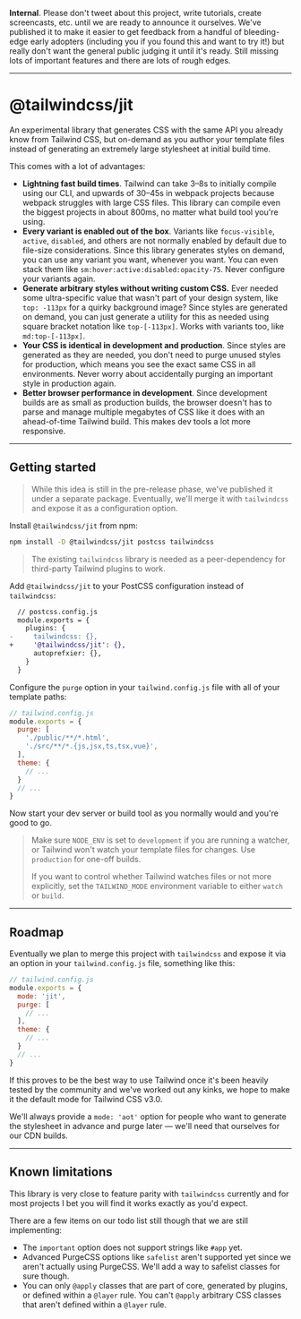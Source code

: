 **Internal**. Please don't tweet about this project, write tutorials, create screencasts, etc. until we are ready to announce it ourselves. We've published it to make it easier to get feedback from a handful of bleeding-edge early adopters (including you if you found this and want to try it!) but really don't want the general public judging it until it's ready. Still missing lots of important features and there are lots of rough edges.

---

# @tailwindcss/jit

An experimental library that generates CSS with the same API you already know from Tailwind CSS, but on-demand as you author your template files instead of generating an extremely large stylesheet at initial build time.

This comes with a lot of advantages:

- **Lightning fast build times**. Tailwind can take 3–8s to initially compile using our CLI, and upwards of 30–45s in webpack projects because webpack struggles with large CSS files. This library can compile even the biggest projects in about 800ms, no matter what build tool you're using.
- **Every variant is enabled out of the box**. Variants like `focus-visible`, `active`, `disabled`, and others are not normally enabled by default due to file-size considerations. Since this library generates styles on demand, you can use any variant you want, whenever you want. You can even stack them like `sm:hover:active:disabled:opacity-75`. Never configure your variants again.
- **Generate arbitrary styles without writing custom CSS.** Ever needed some ultra-specific value that wasn't part of your design system, like `top: -113px` for a quirky background image? Since styles are generated on demand, you can just generate a utility for this as needed using square bracket notation like `top-[-113px]`. Works with variants too, like `md:top-[-113px]`.
- **Your CSS is identical in development and production**. Since styles are generated as they are needed, you don't need to purge unused styles for production, which means you see the exact same CSS in all environments. Never worry about accidentally purging an important style in production again.
- **Better browser performance in development**. Since development builds are as small as production builds, the browser doesn't has to parse and manage multiple megabytes of CSS like it does with an ahead-of-time Tailwind build. This makes dev tools a lot more responsive.

---

## Getting started

> While this idea is still in the pre-release phase, we've published it under a separate package. Eventually, we'll merge it with `tailwindcss` and expose it as a configuration option.

Install `@tailwindcss/jit` from npm:

```sh
npm install -D @tailwindcss/jit postcss tailwindcss
```

> The existing `tailwindcss` library is needed as a peer-dependency for third-party Tailwind plugins to work.

Add `@tailwindcss/jit` to your PostCSS configuration instead of `tailwindcss`:

```diff
  // postcss.config.js
  module.exports = {
    plugins: {
-     tailwindcss: {},
+     '@tailwindcss/jit': {},
      autoprefxier: {},
    }
  }
```

Configure the `purge` option in your `tailwind.config.js` file with all of your template paths:

```js
// tailwind.config.js
module.exports = {
  purge: [
    './public/**/*.html',
    './src/**/*.{js,jsx,ts,tsx,vue}',
  ],
  theme: {
    // ...
  }
  // ...
}
```

Now start your dev server or build tool as you normally would and you're good to go.

> Make sure `NODE_ENV` is set to `development` if you are running a watcher, or Tailwind won't watch your template files for changes. Use `production` for one-off builds.
>
> If you want to control whether Tailwind watches files or not more explicitly, set the `TAILWIND_MODE` environment variable to either `watch` or `build`.

---

## Roadmap

Eventually we plan to merge this project with `tailwindcss` and expose it via an option in your `tailwind.config.js` file, something like this:

```js
// tailwind.config.js
module.exports = {
  mode: 'jit',
  purge: [
    // ...
  ],
  theme: {
    // ...
  }
  // ...
}
```

If this proves to be the best way to use Tailwind once it's been heavily tested by the community and we've worked out any kinks, we hope to make it the default mode for Tailwind CSS v3.0.

We'll always provide a `mode: 'aot'` option for people who want to generate the stylesheet in advance and purge later — we'll need that ourselves for our CDN builds.

---

## Known limitations

This library is very close to feature parity with `tailwindcss` currently and for most projects I bet you will find it works exactly as you'd expect.

There are a few items on our todo list still though that we are still implementing:

- The `important` option does not support strings like `#app` yet.
- Advanced PurgeCSS options like `safelist` aren't supported yet since we aren't actually using PurgeCSS. We'll add a way to safelist classes for sure though.
- You can only `@apply` classes that are part of core, generated by plugins, or defined within a `@layer` rule. You can't `@apply` arbitrary CSS classes that aren't defined within a `@layer` rule.
